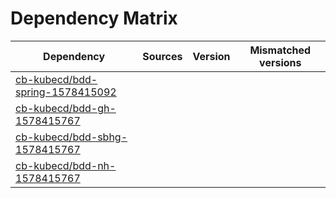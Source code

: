 # Dependency Matrix

Dependency | Sources | Version | Mismatched versions
---------- | ------- | ------- | -------------------
[cb-kubecd/bdd-spring-1578415092](https://github.com/cb-kubecd/bdd-spring-1578415092.git) |  | []() | 
[cb-kubecd/bdd-gh-1578415767](https://github.com/cb-kubecd/bdd-gh-1578415767.git) |  | []() | 
[cb-kubecd/bdd-sbhg-1578415767](https://github.com/cb-kubecd/bdd-sbhg-1578415767.git) |  | []() | 
[cb-kubecd/bdd-nh-1578415767](https://github.com/cb-kubecd/bdd-nh-1578415767.git) |  | []() | 
